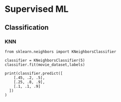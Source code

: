 # Supervised ML
## Classification
### KNN 

```
from sklearn.neighbors import KNeighborsClassifier

classifier = KNeighborsClassifier(5)
classifier.fit(movie_dataset,labels)

print(classifier.predict([
    [.45, .2, .5],
    [.25, .8, .9],
    [.1, .1, .9]
  ])
)


```